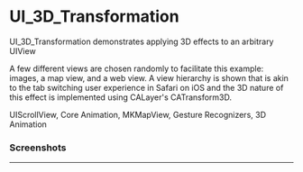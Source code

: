 # UI_3D_Transformation

UI_3D_Transformation demonstrates applying 3D effects to an arbitrary UIView

A few different views are chosen randomly to facilitate this example: images,
a map view, and a web view. A view hierarchy is shown that is akin to the tab
switching user experience in Safari on iOS and the 3D nature of this effect is
implemented using CALayer's CATransform3D.

UIScrollView, Core Animation, MKMapView, Gesture Recognizers, 3D Animation

### Screenshots
---------------



